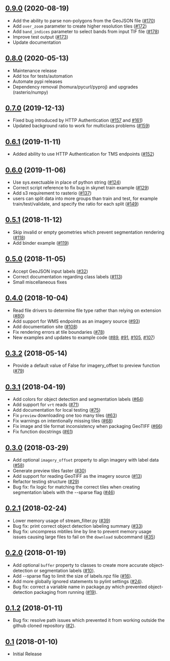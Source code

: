 [0.9.0](https://github.com/developmentseed/label-maker/releases/tag/0.9.0) (2020-08-19)
------------------
- Add the ability to parse non-polygons from the GeoJSON file ([#170](https://github.com/developmentseed/label-maker/pull/170))
- Add `over_zoom` parameter to create higher resolution tiles ([#172](https://github.com/developmentseed/label-maker/pull/172))
- Add `band_indices` parameter to select bands from input TIF file ([#178](https://github.com/developmentseed/label-maker/pull/178))
- Improve test output ([#173](https://github.com/developmentseed/label-maker/pull/173))
- Update documentation


[0.8.0](https://github.com/developmentseed/label-maker/releases/tag/0.8.0) (2020-05-13)
------------------
- Maintenance release
- Add tox for tests/automation
- Automate pypi releases
- Dependency removal (homura/pycurl/pyproj) and upgrades (rasterio/numpy)


[0.7.0](https://github.com/developmentseed/label-maker/releases/tag/0.7.0) (2019-12-13)
------------------
- Fixed bug introduced by HTTP Authentication ([#157](https://github.com/developmentseed/label-maker/pull/157) and [#161](https://github.com/developmentseed/label-maker/pull/161))
- Updated background ratio to work for multiclass problems ([#159](https://github.com/developmentseed/label-maker/pull/159))


[0.6.1](https://github.com/developmentseed/label-maker/releases/tag/0.6.1) (2019-11-11)
------------------
- Added ability to use HTTP Authentication for TMS endpoints ([#152](https://github.com/developmentseed/label-maker/pull/152))


[0.6.0](https://github.com/developmentseed/label-maker/releases/tag/0.6.0) (2019-11-06)
------------------
- Use sys.exectuable in place of python string ([#124](https://github.com/developmentseed/label-maker/pull/124))
- Correct script reference to fix bug in skynet train example ([#129](https://github.com/developmentseed/label-maker/pull/129))
- Add s3 requirement to rasterio ([#137](https://github.com/developmentseed/label-maker/pull/137))
- users can split data into more groups than train and test, for example train/test/validate, and specify the ratio for
each split ([#149](https://github.com/developmentseed/label-maker/pull/149))


[0.5.1](https://github.com/developmentseed/label-maker/releases/tag/0.5.1) (2018-11-12)
------------------
- Skip invalid or empty geometries which prevent segmentation rendering ([#118](https://github.com/developmentseed/label-maker/pull/118))
- Add binder example ([#119](https://github.com/developmentseed/label-maker/pull/119))


[0.5.0](https://github.com/developmentseed/label-maker/releases/tag/0.5.0) (2018-11-05)
------------------
- Accept GeoJSON input labels ([#32](https://github.com/developmentseed/label-maker/pull/32))
- Correct documentation regarding class labels ([#113](https://github.com/developmentseed/label-maker/pull/113))
- Small miscellaneous fixes


[0.4.0](https://github.com/developmentseed/label-maker/releases/tag/0.4.0) (2018-10-04)
------------------
- Read file drivers to determine file type rather than relying on extension ([#80](https://github.com/developmentseed/label-maker/pull/80))
- Add support for WMS endpoints as an imagery source ([#93](https://github.com/developmentseed/label-maker/pull/93))
- Add documentation site ([#108](https://github.com/developmentseed/label-maker/pull/108))
- Fix rendering errors at tile boundaries ([#78](https://github.com/developmentseed/label-maker/pull/78))
- New examples and updates to example code ([#89](https://github.com/developmentseed/label-maker/pull/89), [#91](https://github.com/developmentseed/label-maker/pull/91), [#105](https://github.com/developmentseed/label-maker/pull/105), [#107](https://github.com/developmentseed/label-maker/pull/107))


[0.3.2](https://github.com/developmentseed/label-maker/releases/tag/0.3.2) (2018-05-14)
------------------
- Provide a default value of False for imagery_offset to preview function ([#79](https://github.com/developmentseed/label-maker/pull/79))


[0.3.1](https://github.com/developmentseed/label-maker/releases/tag/0.3.1) (2018-04-19)
------------------
- Add colors for object detection and segmentation labels ([#64](https://github.com/developmentseed/label-maker/pull/64))
- Add support for `vrt` reads ([#71](https://github.com/developmentseed/label-maker/pull/71))
- Add documentation for local testing ([#75](https://github.com/developmentseed/label-maker/pull/75))
- Fix `preview` downloading one too many tiles ([#63](https://github.com/developmentseed/label-maker/pull/63))
- Fix warnings on intentionally missing tiles ([#68](https://github.com/developmentseed/label-maker/pull/68))
- Fix image and tile format inconsistency when packaging GeoTIFF ([#66](https://github.com/developmentseed/label-maker/pull/66))
- Fix function docstrings ([#61](https://github.com/developmentseed/label-maker/pull/61))


[0.3.0](https://github.com/developmentseed/label-maker/releases/tag/0.3.0) (2018-03-29)
------------------
- Add optional `imagery_offset` property to align imagery with label data ([#58](https://github.com/developmentseed/label-maker/pull/58))
- Generate preview tiles faster ([#30](https://github.com/developmentseed/label-maker/pull/30))
- Add support for reading GeoTIFF as the imagery source ([#13](https://github.com/developmentseed/label-maker/pull/13))
- Refactor testing structure ([#29](https://github.com/developmentseed/label-maker/pull/29))
- Bug fix: fix logic for matching the correct tiles when creating segmentation
  labels with the --sparse flag ([#46](https://github.com/developmentseed/label-maker/pull/46))


[0.2.1](https://github.com/developmentseed/label-maker/releases/tag/0.2.1) (2018-02-24)
------------------
- Lower memory usage of stream_filter.py ([#39](https://github.com/developmentseed/label-maker/pull/39))
- Bug fix: print correct object detection labeling summary ([#33](https://github.com/developmentseed/label-maker/pull/33))
- Bug fix: uncompress mbtiles line by line to prevent memory usage issues
  causing large files to fail on the `download` subcommand ([#35](https://github.com/developmentseed/label-maker/pull/35))


[0.2.0](https://github.com/developmentseed/label-maker/releases/tag/0.2.0) (2018-01-19)
------------------
- Add optional `buffer` property to classes to create more accurate
object-detection or segmentation labels ([#10](https://github.com/developmentseed/label-maker/pull/10)).
- Add --sparse flag to limit the size of labels.npz file ([#16](https://github.com/developmentseed/label-maker/pull/16)).
- Add more globally ignored statements to pylint settings ([#24](https://github.com/developmentseed/label-maker/pull/24)).
- Bug fix: correct a variable name in package.py which prevented
  object-detection packaging from running ([#19](https://github.com/developmentseed/label-maker/pull/19)).


[0.1.2](https://github.com/developmentseed/label-maker/releases/tag/0.1.2) (2018-01-11)
------------------
- Bug fix: resolve path issues which prevented it from working outside the
  github cloned repository ([#2](https://github.com/developmentseed/label-maker/pull/2)).


[0.1](https://github.com/developmentseed/label-maker/releases/tag/0.1) (2018-01-10)
------------------
- Initial Release
